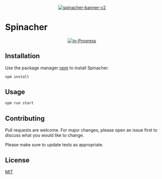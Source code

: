 <p align="center"> 
   <a href="https://spinacher.com/"><img src="https://i.ibb.co/bbNkRH9/spinacher-banner-v2.png" alt="spinacher-banner-v2" border="0"></a>
  
</p>

# Spinacher
<p align="center"> 
<a href="https://shubhamlodhi.github.io"><img src="https://i.ibb.co/nk3ZkVr/in-Progress.png" alt="in-Progress" border="0"></a>
</p>

## Installation

Use the package manager [npm](https://docs.npmjs.com/cli/v8/commands/npm-install) to install Spinacher.

```bash
npm install
```
## Usage

```bash
npm run start
```
## Contributing
Pull requests are welcome. For major changes, please open an issue first to discuss what you would like to change.

Please make sure to update tests as appropriate.

## License
[MIT](https://choosealicense.com/licenses/mit/)
